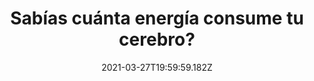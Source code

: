 ---
title: Sabías cuánta energía consume tu cerebro?
date: 2021-03-27T19:59:59.182Z
featuredimage: /assets/po.jpg
categoria: Random
tags:
  - "#consume"
  - "#cerebro"
  - "#salud"
short-description: Sabias cuanto consume tu cerbero? y 10 cosas más que no sabías
mk1: >+
  ### 1.

  #### Increíble

  ![espermatozoide ](/assets/es.jpeg "espermatozodie ")



  ¿Lo sabías? <br/>

  Sabías que un nombre produce alrededor de 1500 espermatozoides cada segundo

  ### 2.

  #### Tu amigo el serrucho 

  ![dientes ](/assets/dientes.jpeg "dientes ")



  ¿Te lo imaginabas? <br/>

  Así es como se ve el cráneo de un infante puedes observar los dientes permanentes ocultos debajo de la línea de las encías
mk2: >+
  ### 3.

  #### Tu si estabas feo no te preocupes 

  ![tailandia ](/assets/ta.png "tailandia ")

  Que curioso <br/>

  Cuando nace un bebé en Tailandia es común que las personas digan que el bebé es feo aunque no necesariamente lo sea esto es porque existe la superstición de que los espíritus malignos se llevarán a los bebés bellos por lo que es de mala educación decir cosas positivas sobre un recién nacido

  ### 4.

  #### Huella como tu la vas a dejar 

  ![huella](/assets/heula.jpg "huella")

  Tanto tiempo después <br/>

  Aunque nunca volvamos a visitar la luna las huellas que dejaron los astronautas en la superficie luna permanecerán ahí hasta por 10 millones de años esto es porque en la luna no hay viento que mueva la tierra


mk3: >+
  ### 5.

  #### Y tu tratando de pesar del 1.60 

  ![cria](/assets/cria.jpg "cria")





  Lo más rápido que puedas ver <br/>

  Las crías de las ballenas azules crecen a una velocidad de 4.5 kilos por hora de un día para otro pueden aumentar hasta 108 kilogramos

  ### 6.

  #### Un cambia formas 

  ![calamres ](/assets/cla.jpg "calamares ")



  ¿Has apreciado uno? <br/>

  Los calamares son capaces de cambiar de color dependiendo de su ambiente


mk4: >+
  ### 7. 

  #### Que te muerda el dedo si no crees 

  ![piraña ](/assets/pri.jpg "piraña ")



  ### \
  8.

  #### Te sirve de algo a ti?

  ![cerebro](/assets/po.jpg "cerebro ")





  Lo más importante <br/>

  Aunque el cerebro apenas representa el 3 por ciento de nuestro peso corporal consume hasta un 20% de la energía y calorías del cuerpo


mk5: >+
  ### 9.

  #### Con razón 

  ![guantes ](/assets/guantes.jpg "guantes")

  \
  Lo sabias? <br/>





  La mayoría de los personajes de Disney usan guantes para hacer que su animación sea más simple

  ### \
  10.

  #### Tu amigo el chimuelo 

  ![dientes ](/assets/dienteees.jpg "dientes ")



  Lo curioso <br/>

  Las vacas no tienen dientes frontales superiores
---